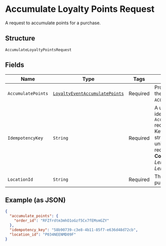 
# Accumulate Loyalty Points Request

A request to accumulate points for a purchase.

## Structure

`AccumulateLoyaltyPointsRequest`

## Fields

| Name | Type | Tags | Description | Getter |
|  --- | --- | --- | --- | --- |
| `AccumulatePoints` | [`LoyaltyEventAccumulatePoints`](/doc/models/loyalty-event-accumulate-points.md) | Required | Provides metadata when the event `type` is `ACCUMULATE_POINTS`. | LoyaltyEventAccumulatePoints getAccumulatePoints() |
| `IdempotencyKey` | `String` | Required | A unique string that identifies the `AccumulateLoyaltyPoints` request.<br>Keys can be any valid string but must be unique for every request.<br>**Constraints**: *Minimum Length*: `1`, *Maximum Length*: `128` | String getIdempotencyKey() |
| `LocationId` | `String` | Required | The [location](#type-Location) where the purchase was made. | String getLocationId() |

## Example (as JSON)

```json
{
  "accumulate_points": {
    "order_id": "RFZfrdtm3mhO1oGzf5Cx7fEMsmGZY"
  },
  "idempotency_key": "58b90739-c3e8-4b11-85f7-e636d48d72cb",
  "location_id": "P034NEENMD09F"
}
```

